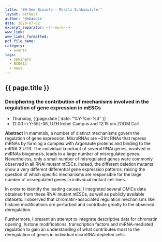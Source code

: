 ```yaml
---
title: 'ZH Sem Bioinfo - Moritz Sch&aaul;fer'
layout: default
author: '@mbaudis'
date: 2020-07-02
excerpt_separator: <!--more-->
www_link:
www_links_formatted:
pdf_file_name:
category:
  - events
tags:
  - seminars
  - BIO612
  - news
---
```


## {{ page.title }}
### Deciphering the contribution of mechanisms involved in the regulation of gene expression in mESCs

* Thursday, {{page.date | date: "%Y-%m-%d" }}
* 12:00 in Y-55L-06, UZH Irchel Campus and 12:15 om  ZOOM Call

<!--more-->

__Abstract__ In mammals, a number of distinct mechanisms govern the regulation of gene expression. MicroRNAs are ~21nt RNAs that repress mRNAs by forming a complex with Argonaute proteins and binding to the mRNA 3’UTR. The individual knockout of several RNAi genes, involved in miRNAs biogenesis, leads to a large number of misregulated genes. Nevertheless, only a small number of misregulated genes were commonly observed in all RNAi mutant mESCs. Indeed, the different deletion mutants show a very different differential gene expression patterns, raising the question of which specific mechanisms are responsible for the large number of misregulated genes in individual mutant cell lines.  

In order to identify the leading causes, I integrated several OMICs data obtained from these RNAi mutant mESCs, as well as publicly available datasets. I observed that chromatin-associated regulation mechanisms like histone modifications are perturbed and contribute greatly to the observed deregulation.  

Furthermore, I present an attempt to integrate descriptive data for chromatin opening, histone modifications, transcription factors and miRNA-mediated regulation to gain an understanding of what contributes most to the deregulation of genes in individual microRNA-depleted cells.
